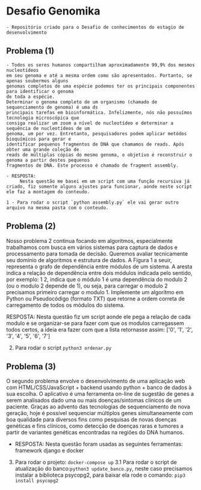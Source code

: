 # Desafio Genomika
	- Repositório criado para o Desafio de conhecimentos do estagio de desenvolvimento

## Problema (1)

	- Todos os seres humanos compartilham aproximadamente 99,9% dos mesmos nucleotídeos
	em seu genoma e até a mesma ordem como são apresentados. Portanto, se apenas soubermos alguns
	genomas completos de uma espécie podemos ter os principais componentes para identificar o genoma
	de toda a espécie.
	Determinar o genoma completo de um organismo (chamado de sequenciamento de genoma) é uma ds
	principais tarefas em bioinformática. Infelizmente, nós não possuímos tecnologia microscópica que
	consiga realizar um zoom a nível de nucleotídeo e determinar a sequência de nucleotídeos de um
	genoma, um por vez. Entretanto, pesquisadores podem aplicar metódos bioquímicos para gerar e
	identificar pequenos fragmentos de DNA que chamamos de reads. Após obter uma grande coleção de
	reads de múltiplas cópias do mesmo genoma, o objetivo é reconstruir o genoma a partir destes pequenos
	fragmentos de DNA. Este processo é chamado de fragment assembly.

	- RESPOSTA:
		 Nesta questão me basei em um script com uma função recursiva já criado, fiz somente alguns ajustes para funcionar, aonde neste script ele faz a montagem do conteudo.

	1 - Para rodar o script `python assembly.py` ele vai gerar outro arquivo na mesma pasta com o conteudo.


## Problema (2)

Nosso problema 2 continua focando em algoritmos, especialmente trabalhamos com
busca em vários sistemas para captura de dados e processamento para tomada de decisão. Queremos
avaliar tecnicamente seu domínio de algoritmos e estrutura de dados. A Figura 1 a seuir, representa o
grafo de dependência entre módulos de um sistema. A aresta indica a relação de dependência entre dois
módulos indicada pelo sentido, por exemplo: 1 2, indica que o módulo 1 é uma dependência do modulo
2 (ou o modulo 2 depende de 1), ou seja, para carregar o modulo 2 precisamos primeiro carregar o
modulo 1. Implemente um algoritmo em Python ou Pseudocódigo (formato TXT) que retorne a ordem
correta de carregamento de todos os módulos do sistema.

RESPOSTA:
Nesta questão fiz um script aonde ele pega a relação de cada modulo e se organizar-se para fazer com que os modulos carregassem todos certos, a ideia era fazer com que a lista retornasse assim: ['0', '1', '2', '3', '4', '5', '6', '7']

2. Para rodar o script `python3 ordenar.py`

## Problema (3)

O segundo problema envolve o desenvolvimento de uma aplicação web com
HTML/CSS/JavaScript + backend usando python + banco de dados à sua escolha.
O aplicativo é uma ferramenta on-line de sugestão de genes a serem analisados dado uma ou mais
doenças/sintomas clínicos de um paciente. Graças ao advento das tecnologias de sequenciamento de
nova geração, hoje é possível sequenciar múltiplos genes simultaneamente com boa qualidade para
diversos fins como pesquisas de novas doenças genéticas e fins clínicos, como detecção de doenças
raras e tumores a partir de variantes genéticas encontradas na regiões do DNA humanos.

- RESPOSTA:
Nesta questão foram usadas as seguintes ferramentas: framework django e docker

3. Para rodar o projeto: `docker-compose up` 
3.1 Para rodar o script de atualização do banco:`python3 update_banco.py`, neste caso precisamos instalar a biblioteca psycopg2, para baixar ela rode o comando: `pip3 install psycopg2`

